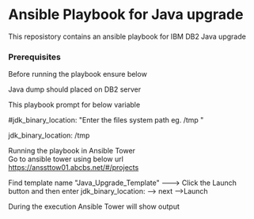 # Ansible Playbook for Java upgrade 

This reposistory contains an ansible playbook for IBM DB2 Java upgrade

### Prerequisites 
Before running the playbook ensure below

Java dump should placed on DB2 server 

This playbook prompt for below variable

#jdk_binary_location: "Enter the files system path eg. /tmp "

jdk_binary_location: /tmp

Running the playbook in Ansible Tower\
Go to ansible tower using below url\
https://anssttow01.abcbs.net/#/projects

Find template name "Java_Upgrade_Template" ---> Click the Launch button and then enter jdk_binary_location: <enter dump location on db2 server>  --> next -->Launch

During the execution Ansible Tower will show output


